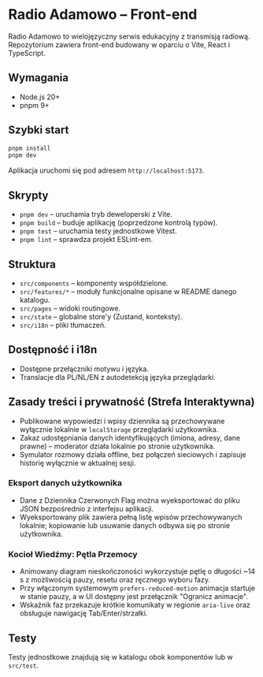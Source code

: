 # Radio Adamowo – Front-end

Radio Adamowo to wielojęzyczny serwis edukacyjny z transmisją radiową. Repozytorium zawiera front-end budowany w oparciu o Vite, React i TypeScript.

## Wymagania
- Node.js 20+
- pnpm 9+

## Szybki start
```bash
pnpm install
pnpm dev
```

Aplikacja uruchomi się pod adresem `http://localhost:5173`.

## Skrypty
- `pnpm dev` – uruchamia tryb deweloperski z Vite.
- `pnpm build` – buduje aplikację (poprzedzone kontrolą typów).
- `pnpm test` – uruchamia testy jednostkowe Vitest.
- `pnpm lint` – sprawdza projekt ESLint-em.

## Struktura
- `src/components` – komponenty współdzielone.
- `src/features/*` – moduły funkcjonalne opisane w README danego katalogu.
- `src/pages` – widoki routingowe.
- `src/state` – globalne store'y (Zustand, konteksty).
- `src/i18n` – pliki tłumaczeń.

## Dostępność i i18n
- Dostępne przełączniki motywu i języka.
- Translacje dla PL/NL/EN z autodetekcją języka przeglądarki.

## Zasady treści i prywatność (Strefa Interaktywna)
- Publikowane wypowiedzi i wpisy dziennika są przechowywane wyłącznie lokalnie w `localStorage` przeglądarki użytkownika.
- Zakaz udostępniania danych identyfikujących (imiona, adresy, dane prawne) – moderator działa lokalnie po stronie użytkownika.
- Symulator rozmowy działa offline, bez połączeń sieciowych i zapisuje historię wyłącznie w aktualnej sesji.

### Eksport danych użytkownika
- Dane z Dziennika Czerwonych Flag można wyeksportować do pliku JSON bezpośrednio z interfejsu aplikacji.
- Wyeksportowany plik zawiera pełną listę wpisów przechowywanych lokalnie; kopiowanie lub usuwanie danych odbywa się po stronie użytkownika.

### Kocioł Wiedźmy: Pętla Przemocy
- Animowany diagram nieskończoności wykorzystuje pętlę o długości ~14 s z możliwością pauzy, resetu oraz ręcznego wyboru fazy.
- Przy włączonym systemowym `prefers-reduced-motion` animacja startuje w stanie pauzy, a w UI dostępny jest przełącznik "Ogranicz animacje".
- Wskaźnik faz przekazuje krótkie komunikaty w regionie `aria-live` oraz obsługuje nawigację Tab/Enter/strzałki.

## Testy
Testy jednostkowe znajdują się w katalogu obok komponentów lub w `src/test`.
